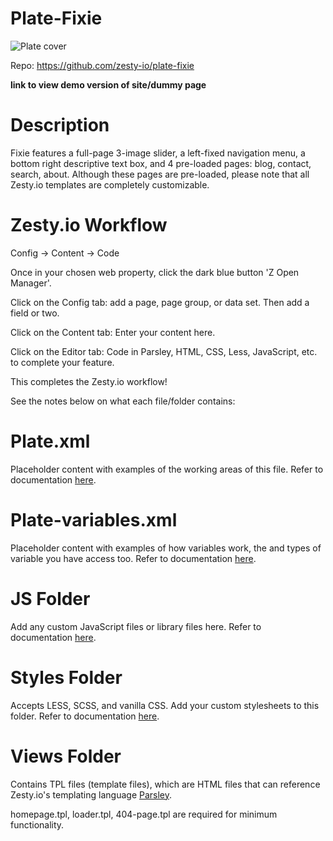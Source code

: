 # Plate-Fixie

![Plate cover](https://github.com/zesty-io/plate-fixie/blob/master/cover.png)

Repo: https://github.com/zesty-io/plate-fixie

****link to view demo version of site/dummy page****


# Description
Fixie features a full-page 3-image slider, a left-fixed navigation menu, a bottom right descriptive text box, and 4 pre-loaded pages: blog, contact, search, about.
Although these pages are pre-loaded, please note that all Zesty.io templates are completely customizable.

# Zesty.io Workflow

Config -> Content -> Code

Once in your chosen web property, click the dark blue button 'Z Open Manager'.

Click on the Config tab: add a page, page group, or data set. Then add a field or two.

Click on the Content tab: Enter your content here.

Click on the Editor tab: Code in Parsley, HTML, CSS, Less, JavaScript, etc. to complete your feature.

This completes the Zesty.io workflow!


See the notes below on what each file/folder contains:

# Plate.xml
Placeholder content with examples of the working areas of this file.
Refer to documentation [here](https://developer.zesty.io/docs/templating/plate-xml/).

# Plate-variables.xml
Placeholder content with examples of how variables work, the and types of variable you have access too.
Refer to documentation [here](https://developer.zesty.io/docs/templating/plate-variables-xml/).

# JS Folder
Add any custom JavaScript files or library files here.
Refer to documentation [here](https://developer.zesty.io/docs/code-editor/javascript-files/).

# Styles Folder
Accepts LESS, SCSS, and vanilla CSS. Add your custom stylesheets to this folder.
Refer to documentation [here](https://developer.zesty.io/docs/code-editor/css-and-less/).

# Views Folder
Contains TPL files (template files), which are HTML files that can reference Zesty.io's templating language [Parsley](https://developer.zesty.io/parsley-templating/).

homepage.tpl, loader.tpl, 404-page.tpl are required for minimum functionality.
